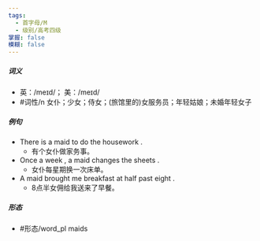 ```yaml
---
tags:
  - 首字母/M
  - 级别/高考四级
掌握: false
模糊: false
---
```

##### 词义
- 英：/meɪd/； 美：/meɪd/
- #词性/n  女仆；少女；侍女；(旅馆里的)女服务员；年轻姑娘；未婚年轻女子
##### 例句
- There is a maid to do the housework .
	- 有个女仆做家务事。
- Once a week , a maid changes the sheets .
	- 女仆每星期换一次床单。
- A maid brought me breakfast at half past eight .
	- 8点半女佣给我送来了早餐。
##### 形态
- #形态/word_pl maids
